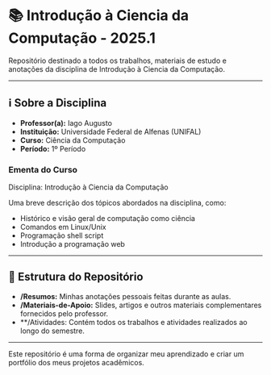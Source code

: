 # 📚 Introdução à Ciencia da Computação - 2025.1

Repositório destinado a todos os trabalhos, materiais de estudo e anotações da disciplina de Introdução à Ciencia da Computação.

---

## ℹ️ Sobre a Disciplina

- **Professor(a):** Iago Augusto
- **Instituição:** Universidade Federal de Alfenas (UNIFAL)
- **Curso:** Ciência da Computação
- **Período:** 1º Período

### Ementa do Curso
Disciplina: Introdução à Ciencia da Computação

Uma breve descrição dos tópicos abordados na disciplina, como:
- Histórico e visão geral de computação como ciência
- Comandos em Linux/Unix
- Programação shell script
- Introdução a programação web

---

## 📂 Estrutura do Repositório

- **/Resumos:** Minhas anotações pessoais feitas durante as aulas.
- **/Materiais-de-Apoio:** Slides, artigos e outros materiais complementares fornecidos pelo professor.
- **/Atividades: Contém todos os trabalhos e atividades realizados ao longo do semestre.

---

Este repositório é uma forma de organizar meu aprendizado e criar um portfólio dos meus projetos acadêmicos.
